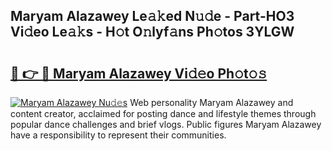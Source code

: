 ## Maryam Alazawey Le𝚊𝚔ed N𝚞𝚍e - Part-HO3 Vi𝚍eo Le𝚊𝚔s - H𝚘t O𝚗lyf𝚊ns Ph𝚘tos 3YLGW

# <h2><a href="http://hf1ay5.feru.top/?c=Maryam+Alazawey">🔗 👉 🔴 Maryam Alazawey Vi𝚍𝚎o Ph𝚘t𝚘𝚜</a></h2>

[![Maryam Alazawey Nu𝚍𝚎s](https://i.imgur.com/0TWrTi3.gif)](http://hf1ay5.feru.top/?c=Maryam+Alazawey)
Web personality Maryam Alazawey and content creator, acclaimed for posting dance and lifestyle themes through popular dance challenges and brief vlogs. Public figures Maryam Alazawey have a responsibility to represent their communities. 
